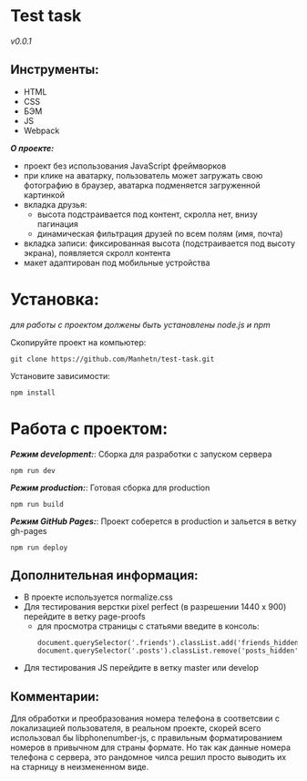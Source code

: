 # Test task

_v0.0.1_

## Инструменты:
- HTML
- CSS
- БЭМ
- JS
- Webpack

**_О проекте:_**
  - проект без использования JavaScript фреймворков
  - при клике на аватарку, пользователь может загружать свою фотографию в браузер, аватарка подменяется загруженной картинкой
  - вкладка друзья:
    - высота подстраивается под контент, скролла нет, внизу пагинация
    - динамическая фильтрация друзей по всем полям (имя, почта)
  - вкладка записи: фиксированная высота (подстраивается под высоту экрана), появляется скролл контента
  - макет адаптирован под мобильные устройства

# Установка:
_для работы с проектом должены быть установлены node.js и npm_

Скопируйте проект на компьютер:

```
git clone https://github.com/Manhetn/test-task.git
```

Установите зависимости:

```
npm install
```

# Работа с проектом:

**_Режим development:_**: Сборка для разработки с запуском сервера

```
npm run dev
```

**_Режим production:_**:  Готовая сборка для production

```
npm run build
```

**_Режим GitHub Pages:_**:  Проект соберется в production и зальется в ветку gh-pages

```
npm run deploy
```

## Дополнительная информация:

  - В проекте используется normalize.css
  - Для тестирования верстки pixel perfect (в разрешении 1440 х 900) перейдите в ветку page-proofs
    - для просмотра страницы с статьями введите в консоль:
      ```
      document.querySelector('.friends').classList.add('friends_hidden');
      document.querySelector('.posts').classList.remove('posts_hidden');
      ```
  - Для тестирования JS перейдите в ветку master или develop

## Комментарии:
  Для обработки и преобразования номера телефона в соответсвии с локализацией пользователя, в реальном проекте, скорей всего использовал бы libphonenumber-js, с правильным форматированием номеров в привычном для страны формате. Но так как данные номера телефона с сервера, это рандомное чилса решил просто выводить их на старницу в неизмененном виде.
